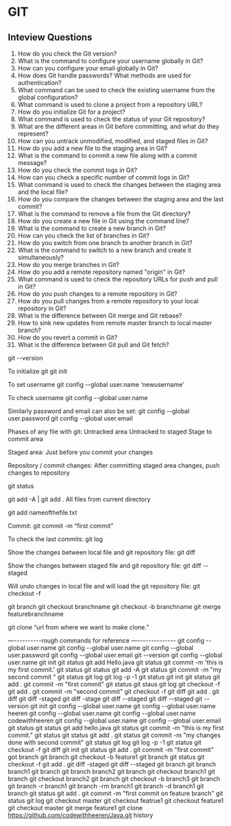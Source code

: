 # GIT


## Inteview Questions

1.	How do you check the Git version?
2.	What is the command to configure your username globally in Git?
3.	How can you configure your email globally in Git?
4.	How does Git handle passwords? What methods are used for authentication?
5.	What command can be used to check the existing username from the global configuration?
6.	What command is used to clone a project from a repository URL?
7.	How do you initialize Git for a project?
8.	What command is used to check the status of your Git repository?
9.	What are the different areas in Git before committing, and what do they represent?
10.	How can you untrack unmodified, modified, and staged files in Git?
11.	How do you add a new file to the staging area in Git?
12.	What is the command to commit a new file along with a commit message?
13.	How do you check the commit logs in Git?
14.	How can you check a specific number of commit logs in Git?
15.	What command is used to check the changes between the staging area and the local file?
16.	How do you compare the changes between the staging area and the last commit?
17.	What is the command to remove a file from the Git directory?
18.	How do you create a new file in Git using the command line?
19.	What is the command to create a new branch in Git?
20.	How can you check the list of branches in Git?
21.	How do you switch from one branch to another branch in Git?
22.	What is the command to switch to a new branch and create it simultaneously?
23.	How do you merge branches in Git?
24.	How do you add a remote repository named "origin" in Git?
25.	What command is used to check the repository URLs for push and pull in Git?
26.	How do you push changes to a remote repository in Git?
27.	How do you pull changes from a remote repository to your local repository in Git?
28.	What is the difference between Git merge and Git rebase?
29. How to sink new updates from remote master branch to local master branch? 
30. How do you revert a commit in Git?
31. What is the difference between Git pull and Git fetch?

<!-- 
1.	Check the git version: git --version
2.	Configure username: git config --global user.name "Your Username"
3.	Configure email: git config --global user.email "your@email.com"
4.	Configure password: Git does not store passwords directly. It uses different authentication methods, such as SSH keys or credential managers, to handle passwords securely.
5.	Check the existing username from configuration: git config --global user.name
6.	Clone the project: git clone <repository_url> (no need to initlize)
7.	How to initialize git: git init
8.	Check status: git status
9.	What are the != areas in git before commit:   
The different areas in Git before committing are:
•	Working Directory: The current state of your files on disk.
•	Staging Area (Index): A place where you can prepare and stage changes before committing them.
•	Local Repository: The commit history and the current committed snapshot.
    Commit area
10.	Untrack unmodified, modified, and staged files: git reset \<file>
11.	How to add a new file to staging:  
 git add \<file>
12.	How to commit a new file with a message:  
 git commit -m "Commit message"
13.	check logs:   
  git log
14.	Check the specific nuber of commit logs:  
 git log -p -1
15.	Check the changes between staging and local file: git diff
16.	Check the changes between staging and the last commit: git diff --staged
17.	Remove a file from the Git directory: git rm \<file>
18.	Create a file from Git: touch filename
19.	Create a branch: git branch \<branch_name>
20.	Check branch: git branch
21.	Switch from one branch to another branch: git checkout <branch_name>
22. switch and create new branch : git checkout -b branchname
22.	Merge the branch: First, switch to the branch you want to merge into and then run git merge <branch_to_merge>
23.	Add origin: git remote add origin <repository_url>
24.	Check push or pull repository URL: git remote -v
25.	Push: git push \<remote> \<branch> ->  
git push origin master
26.	Pull: git pull \<remote> \<branch>  ->  
 git pull origin master

what is the difference between git merge and git rebase? 

When using git merge, the history of the feature branch is not stored in the master branch.
Git creates a new merge commit that combines the changes from the feature branch into the master branch, resulting in a different commit.

Q. When using git rebase, the commits of the feature branch are rewritten on top of the master branch.
The history of the feature branch is preserved, and the commits from the feature branch are moved to appear as if they were made on top of the latest master commit.


Q. how to sink new updates from remote master branch to local master branch? 
git checkout master
git fetch origin (Fetch the latest changes from the remote repository)
git merge origin/master (Merge the fetched changes into the local master branch)
or else 
git pull origin master
 
How do you revert a commit in Git?
git revert \<commit>  
git push

What is the difference between Git pull and Git fetch?
git fetch is used to update your local repository's knowledge of the remote repository without modifying your working directory, while git pull is used to fetch and merge the changes from the remote repository into your current branch.

How to resolve a merge conflict using IntelliJ:
The biggest problem faced when multiple people are working on the same project is a merge conflict.

If the same file is edited by two or more people, a merge conflict occurs and needs to be resolved before pushing the code to GitHub.

When attempting to pull or merge, an error message is encountered, indicating that the head is different and requesting the latest code to be pulled from upstream.

Pull the latest code using the UI plugin provided by IntelliJ to better resolve the conflict. The plugin displays the branches and files with merge conflicts, allowing for a clearer understanding of the changes to accept.

Choose to use the merge tool provided by IntelliJ, which runs the "git merge" command in the background. Click on "Merge."

The merge tool opens and displays the differences between the local changes, the file with a common head (from both local and remote), and the file from the remote containing changes made by Person B2.

Update the file in the center, taking the changes from either side using the double arrow buttons or manually copying the desired changes.

Choose to keep both changes if necessary and click "Apply."
Add and commit the resolved merge conflict with a message like "Resolved merge conflict."
Push the changes to update the remote branch, in this case, the master branch.
Verify the updates on the remote repository to confirm the successful resolution of the merge conflict.

-->
git --version

To initialize git
git init   

To set username
git config --global user.name ‘newusername’

To check username
git config --global user.name

Similarly password and email can also be set:
git config --global user.password 
git config --global user.email

Phases of any file with git:
Untracked area
Untracked to staged 
Stage to commit area

Staged area:
Just before you commit your changes 

Repository / commit changes:
After committing staged area changes, push changes to repository

git status

git add -A    |  git add .
All files from current directory

git add nameofthefile.txt

Commit:
git commit -m “first commit” 

To check the last commits:
git log

Show the changes between local file and git repository file:
git diff 

Show the changes between staged file and git repository file:
git diff  --staged

Will undo changes in local file and will load the git repository file:
git checkout -f

git branch
git checkout branchname
git checkout -b branchname
git merge featurebranchname

git clone “url from where we want to make clone.”

—----------rough commands for reference —--------------
git config --global user.name
git config --global user.name
git config --global user.password
git config --global user.email
git --version
git config --global user.name
git init
git status
git add Hello.java
git status
git commit -m 'this is my first commit.'
git status
git status
git add -A
git status
git commit -m "my second commit "
git status
git log
git log -p -1
git status
git init
git status
git add .
git commit -m "first commit"
git status
git staus
git log
git checkout -f
git add .
git commit -m "second commit"
git checkout -f
git diff
git add .
git diff
git diff -staged
git diff -stage
git diff --staged
git diff --staged
git --version
git init
git config --global user.name
git config --global user.name heeren
git config --global user.name
git config --global user.name codewithheeren
git config --global user.name
git config --global user.email
git status
git status
git add hello.java
git status
git commit -m "this is my first commit."
git status
git status
git add .
git status
git commit -m "my changes done with second commit"
git status
git log
git log -p -1
git status
git checkout -f
git diff
git init
git status
git add .
git commit -m "first commit"
got branch
git branch
git checkout -b feature1
git branch
git status
git checkout -f
git add .
git diff -staged
git diff --staged
git branch
git branch branch1
git branch
git branch branch2
git branch
git checkout branch1
git branch
git checkout branch2
git branch
git checkout -b branch3
git branch
git branch -r branch1
git branch -rm branch1
git branch -d branch1
git branch
git status
git add .
git commit -m "first commit on feature branch"
git status
git log
git checkout master
git checkout featrue1
git checkout feature1
git checkout master
git merge feature1
git clone https://github.com/codewithheeren/Java.git
history
